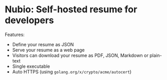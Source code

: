 # Nubio: Self-hosted resume for developers

Features:
- Define your resume as JSON
- Serve your resume as a web page
- Visitors can download your resume as PDF, JSON, Markdown or plain-text
- Single executable
- Auto HTTPS (using `golang.org/x/crypto/acme/autocert`)
